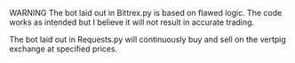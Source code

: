 WARNING
The bot laid out in Bittrex.py is based on flawed logic. The code works as intended but I believe it will not result in accurate trading.

The bot laid out in Requests.py will continuously buy and sell on the vertpig exchange at specified prices.
